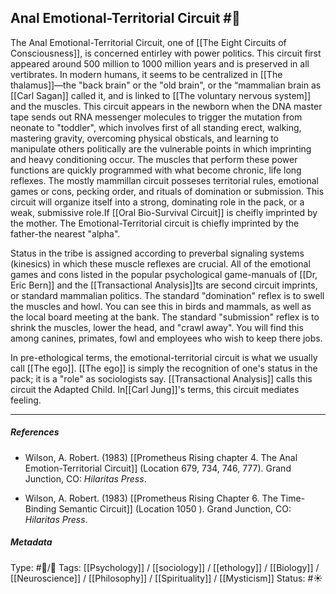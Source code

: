 ## Anal Emotional-Territorial Circuit  #🧠 

The Anal Emotional-Territorial Circuit, one of [[The Eight Circuits of Consciousness]], is concerned entirley with power politics. This circuit first appeared around 500 million to 1000 million years and is preserved in all vertibrates. In modern humans, it seems to be centralized in [[The thalamus]]—the "back brain" or the "old brain", or the “mammalian brain as [[Carl Sagan]] called it, and is linked to [[The voluntary nervous system]]  and the muscles. This circuit appears in the newborn when the DNA master tape sends out RNA messenger molecules to trigger the mutation from neonate to "toddler", which involves first of all standing erect, walking, mastering gravity, overcoming physical obsticals, and learning to manipulate others politically are the vulnerable points in which imprinting and heavy conditioning occur. The muscles that perform these power functions are quickly programmed with what become chronic, life long reflexes. The mostly mammillan circuit posseses territorial rules, emotional games or cons, pecking order, and rituals of domination or submission. This circuit will organize itself into a strong, dominating role in the pack, or a weak, submissive role.If [[Oral Bio-Survival Circuit]] is cheifly imprinted by the mother. The Emotional-Territorial circuit is chiefly imprinted by the father-the nearest "alpha".

Status in the tribe is assigned according to preverbal signaling systems (kinesics) in which these muscle reflexes are crucial. All of the emotional games and cons listed in the popular psychological game-manuals of [[Dr, Eric Bern]] and the [[Transactional Analysis]]ts are second circuit imprints, or standard mammalian politics. The standard "domination" reflex is to swell the muscles and howl. You can see this in birds and mammals, as well as the local board meeting at the bank. The standard "submission" reflex is to shrink the muscles, lower the head, and "crawl away". You will find this among canines, primates, fowl and employees who wish to keep there jobs. 

In pre-ethological terms, the emotional-territorial circuit is what we usually call [[The ego]]. [[The ego]] is simply the recognition of one's status in the pack; it is a "role" as sociologists say. [[Transactional Analysis]] calls this circuit the Adapted Child. In[[Carl Jung]]'s terms, this circuit mediates feeling.

___

##### References

- Wilson, A. Robert. (1983) [[Prometheus Rising chapter 4. The Anal Emotion-Territorial Circuit]] (Location 679, 734, 746, 777). Grand Junction, CO: _Hilaritas Press_.

- Wilson, A. Robert. (1983) [[Prometheus Rising Chapter 6. The Time-Binding Semantic Circuit]] (Location 1050 ). Grand Junction, CO: _Hilaritas Press_.

##### Metadata

Type: #🔵/🔵 
Tags: [[Psychology]] / [[sociology]] / [[ethology]] / [[Biology]] / [[Neuroscience]] / [[Philosophy]] / [[Spirituality]] / [[Mysticism]] 
Status: #☀️ 
